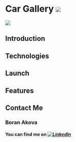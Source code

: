 # Car Gallery ![](https://img.shields.io/badge/build-passing-informational?style=flat&logo=<LOGO_NAME>&logoColor=orange&color=green)

![](https://img.shields.io/badge/Swift-5-informational?style=flat&logo=<LOGO_NAME>&logoColor=orange&color=orange)

## Introduction ##

## Technologies ##

## Launch ##

## Features ##

## Contact Me ##

### Boran Akova ### 
#### You can find me on  *_[![LinkedIn][1.2]][1]_* ####

[1.2]: https://img.shields.io/badge/-in-blue
[1]: https://www.linkedin.com/in/boran-akova-328477171/

